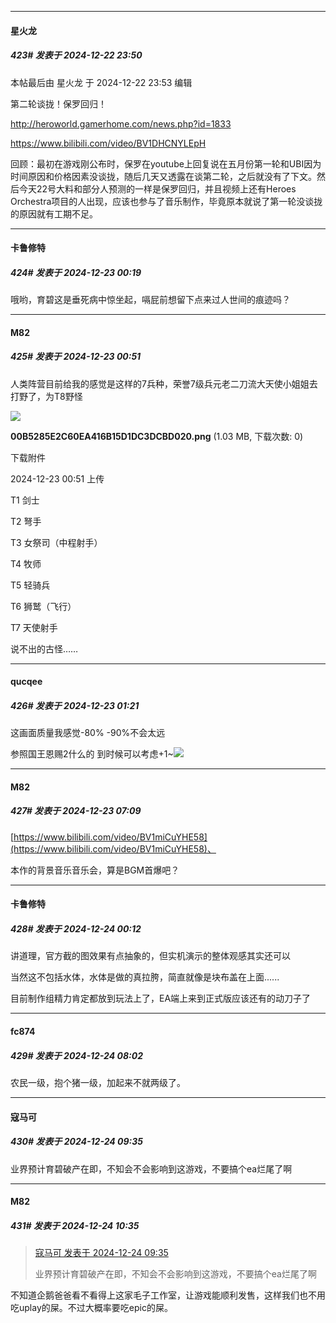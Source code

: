 ﻿
*****

####  星火龙  
##### 423#       发表于 2024-12-22 23:50

 本帖最后由 星火龙 于 2024-12-22 23:53 编辑 

第二轮谈拢！保罗回归！

http://heroworld.gamerhome.com/news.php?id=1833

https://www.bilibili.com/video/BV1DHCNYLEpH

回顾：最初在游戏刚公布时，保罗在youtube上回复说在五月份第一轮和UBI因为时间原因和价格因素没谈拢，随后几天又透露在谈第二轮，之后就没有了下文。然后今天22号大料和部分人预测的一样是保罗回归，并且视频上还有Heroes Orchestra项目的人出现，应该也参与了音乐制作，毕竟原本就说了第一轮没谈拢的原因就有工期不足。


*****

####  卡鲁修特  
##### 424#       发表于 2024-12-23 00:19

哦哟，育碧这是垂死病中惊坐起，嗝屁前想留下点来过人世间的痕迹吗？


*****

####  M82  
##### 425#       发表于 2024-12-23 00:51

人类阵营目前给我的感觉是这样的7兵种，荣誉7级兵元老二刀流大天使小姐姐去打野了，为T8野怪

<img src="https://img.saraba1st.com/forum/202412/23/005152yv4j8b4jy35c5kz5.png" referrerpolicy="no-referrer">

<strong>00B5285E2C60EA416B15D1DC3DCBD020.png</strong> (1.03 MB, 下载次数: 0)

下载附件

2024-12-23 00:51 上传

T1 剑士

T2 弩手

T3 女祭司（中程射手）

T4 牧师

T5 轻骑兵

T6 狮鹫（飞行）

T7 天使射手

说不出的古怪……


*****

####  qucqee  
##### 426#       发表于 2024-12-23 01:21

这画面质量我感觉-80% -90%不会太远

参照国王恩赐2什么的 到时候可以考虑+1~<img src="https://static.saraba1st.com/image/smiley/face2017/048.png" referrerpolicy="no-referrer">


*****

####  M82  
##### 427#       发表于 2024-12-23 07:09

[https://www.bilibili.com/video/BV1miCuYHE58](https://www.bilibili.com/video/BV1miCuYHE58)、

本作的背景音乐音乐会，算是BGM首爆吧？


*****

####  卡鲁修特  
##### 428#       发表于 2024-12-24 00:12

讲道理，官方截的图效果有点抽象的，但实机演示的整体观感其实还可以

当然这不包括水体，水体是做的真拉胯，简直就像是块布盖在上面......

目前制作组精力肯定都放到玩法上了，EA端上来到正式版应该还有的动刀子了


*****

####  fc874  
##### 429#       发表于 2024-12-24 08:02

农民一级，抱个猪一级，加起来不就两级了。


*****

####  寇马可  
##### 430#       发表于 2024-12-24 09:35

业界预计育碧破产在即，不知会不会影响到这游戏，不要搞个ea烂尾了啊


*****

####  M82  
##### 431#       发表于 2024-12-24 10:35

<blockquote><a href="httphttps://bbs.saraba1st.com/2b/forum.php?mod=redirect&amp;goto=findpost&amp;pid=67002684&amp;ptid=2196156" target="_blank">寇马可 发表于 2024-12-24 09:35</a>

业界预计育碧破产在即，不知会不会影响到这游戏，不要搞个ea烂尾了啊</blockquote>
不知道企鹅爸爸看不看得上这家毛子工作室，让游戏能顺利发售，这样我们也不用吃uplay的屎。不过大概率要吃epic的屎。

